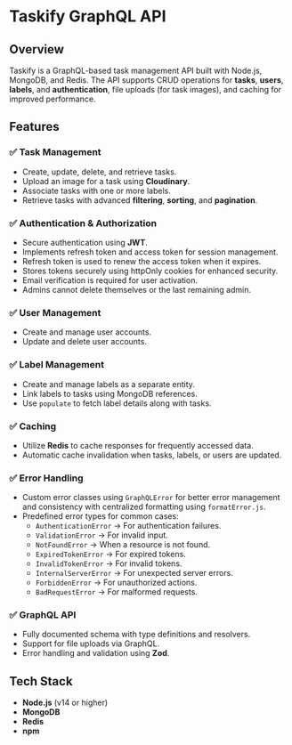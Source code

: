 # **Taskify GraphQL API**


## **Overview**

Taskify is a GraphQL-based task management API built with Node.js, MongoDB, and Redis. The API supports CRUD operations for **tasks**, **users**, **labels**, and **authentication**, file uploads (for task images), and caching for improved performance.


## **Features**

### ✅ **Task Management**  
- Create, update, delete, and retrieve tasks.  
- Upload an image for a task using **Cloudinary**.  
- Associate tasks with one or more labels.  
- Retrieve tasks with advanced **filtering**, **sorting**, and **pagination**.  

### ✅ **Authentication & Authorization**  
- Secure authentication using **JWT**.  
- Implements refresh token and access token for session management.
- Refresh token is used to renew the access token when it expires.
- Stores tokens securely using httpOnly cookies for enhanced security.
- Email verification is required for user activation.
- Admins cannot delete themselves or the last remaining admin.

### ✅ **User Management**  
- Create and manage user accounts.   
- Update and delete user accounts.  

### ✅ **Label Management**  
- Create and manage labels as a separate entity.  
- Link labels to tasks using MongoDB references.  
- Use `populate` to fetch label details along with tasks.  

### ✅ **Caching**  
- Utilize **Redis** to cache responses for frequently accessed data.  
- Automatic cache invalidation when tasks, labels, or users are updated.  

### ✅ **Error Handling**  
- Custom error classes using `GraphQLError` for better error management and consistency with centralized formatting using `formatError.js`.  
- Predefined error types for common cases:  
  - `AuthenticationError` → For authentication failures.  
  - `ValidationError` → For invalid input.  
  - `NotFoundError` → When a resource is not found.  
  - `ExpiredTokenError` → For expired tokens.  
  - `InvalidTokenError` → For invalid tokens.  
  - `InternalServerError` → For unexpected server errors.  
  - `ForbiddenError` → For unauthorized actions.  
  - `BadRequestError` → For malformed requests.   

### ✅ **GraphQL API**  
- Fully documented schema with type definitions and resolvers.  
- Support for file uploads via GraphQL.  
- Error handling and validation using **Zod**.  


## **Tech Stack**
- **Node.js** (v14 or higher)
- **MongoDB**  
- **Redis**  
- **npm**  
